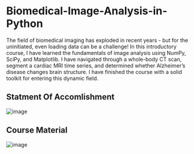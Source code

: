 # Biomedical-Image-Analysis-in-Python
The field of biomedical imaging has exploded in recent years - but for the uninitiated, even loading data can be a challenge! In this introductory course, I have learned the fundamentals of image analysis using NumPy, SciPy, and Matplotlib. I have navigated through a whole-body CT scan, segment a cardiac MRI time series, and determined whether Alzheimer’s disease changes brain structure. I have finished the course with a solid toolkit for entering this dynamic field.

## Statment Of Accomlishment
![image](https://github.com/sondosaabed/Biomedical-Image-Analysis-in-Python/assets/65151701/9798dfc0-d77e-4022-aba6-ada86072d620)

## Course Material 
![image](https://github.com/sondosaabed/Biomedical-Image-Analysis-in-Python/assets/65151701/1c021b48-92dd-411d-a053-b8b95e76a680)
